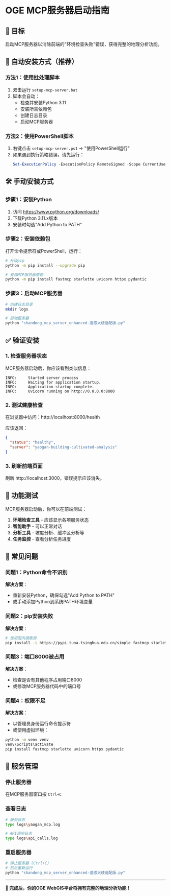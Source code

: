 # OGE MCP服务器启动指南

## 🎯 目标
启动MCP服务器以消除前端的"环境检查失败"错误，获得完整的地理分析功能。

## 🚀 自动安装方式（推荐）

### 方法1：使用批处理脚本
1. 双击运行 `setup-mcp-server.bat`
2. 脚本会自动：
   - 检查并安装Python 3.11
   - 安装所需依赖包
   - 创建日志目录
   - 启动MCP服务器

### 方法2：使用PowerShell脚本
1. 右键点击 `setup-mcp-server.ps1` → "使用PowerShell运行"
2. 如果遇到执行策略错误，请先运行：
   ```powershell
   Set-ExecutionPolicy -ExecutionPolicy RemoteSigned -Scope CurrentUser
   ```

## 🛠️ 手动安装方式

### 步骤1：安装Python
1. 访问 https://www.python.org/downloads/
2. 下载Python 3.11.x版本
3. 安装时勾选"Add Python to PATH"

### 步骤2：安装依赖包
打开命令提示符或PowerShell，运行：
```bash
# 升级pip
python -m pip install --upgrade pip

# 安装MCP服务器依赖
python -m pip install fastmcp starlette uvicorn httpx pydantic
```

### 步骤3：启动MCP服务器
```bash
# 创建日志目录
mkdir logs

# 启动服务器
python "shandong_mcp_server_enhanced-遥感大楼适配版.py"
```

## ✅ 验证安装

### 1. 检查服务器状态
MCP服务器启动后，你应该看到类似信息：
```
INFO:     Started server process
INFO:     Waiting for application startup.
INFO:     Application startup complete.
INFO:     Uvicorn running on http://0.0.0.0:8000
```

### 2. 测试健康检查
在浏览器中访问：http://localhost:8000/health

应该返回：
```json
{
  "status": "healthy",
  "server": "yaogan-building-cultivated-analysis"
}
```

### 3. 刷新前端页面
刷新 http://localhost:3000，错误提示应该消失。

## 🔧 功能测试

MCP服务器启动后，你可以在前端测试：

1. **环境检查工具** - 应该显示各项服务状态
2. **智能助手** - 可以正常对话
3. **分析工具** - 坡度分析、缓冲区分析等
4. **任务监控** - 查看分析任务进度

## 🚨 常见问题

### 问题1：Python命令不识别
**解决方案**：
- 重新安装Python，确保勾选"Add Python to PATH"
- 或手动添加Python到系统PATH环境变量

### 问题2：pip安装失败
**解决方案**：
```bash
# 使用国内镜像源
pip install -i https://pypi.tuna.tsinghua.edu.cn/simple fastmcp starlette uvicorn httpx pydantic
```

### 问题3：端口8000被占用
**解决方案**：
- 检查是否有其他程序占用端口8000
- 或修改MCP服务器代码中的端口号

### 问题4：权限不足
**解决方案**：
- 以管理员身份运行命令提示符
- 或使用虚拟环境：
```bash
python -m venv venv
venv\Scripts\activate
pip install fastmcp starlette uvicorn httpx pydantic
```

## 📝 服务管理

### 停止服务器
在MCP服务器窗口按 `Ctrl+C`

### 查看日志
```bash
# 服务日志
type logs\yaogan_mcp.log

# API调用日志
type logs\api_calls.log
```

### 重启服务器
```bash
# 停止服务器 (Ctrl+C)
# 然后重新运行
python "shandong_mcp_server_enhanced-遥感大楼适配版.py"
```

---

**🎉 完成后，你的OGE WebGIS平台将拥有完整的地理分析功能！** 